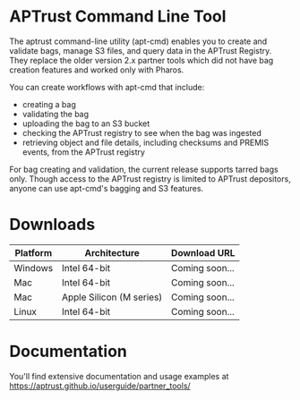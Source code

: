# APTrust Command Line Tool

The aptrust command-line utility (apt-cmd) enables you to create and validate 
bags, manage S3 files, and query data in the APTrust Registry. They replace 
the older version 2.x partner tools which did not have bag creation features 
and worked only with Pharos.

You can create workflows with apt-cmd that include:

* creating a bag
* validating the bag
* uploading the bag to an S3 bucket
* checking the APTrust registry to see when the bag was ingested
* retrieving object and file details, including checksums and PREMIS events, 
from the APTrust registry

For bag creating and validation, the current release supports tarred bags 
only. Though access to the APTrust registry is limited to APTrust depositors, 
anyone can use apt-cmd's bagging and S3 features.

# Downloads

| Platform | Architecture | Download URL |
| -------- | ------------ | ------------ |
| Windows | Intel 64-bit | Coming soon... |
| Mac  | Intel 64-bit | Coming soon... |
| Mac  | Apple Silicon (M series) | Coming soon... |
| Linux | Intel 64-bit | Coming soon... |

# Documentation

You'll find extensive documentation and usage examples at https://aptrust.github.io/userguide/partner_tools/
